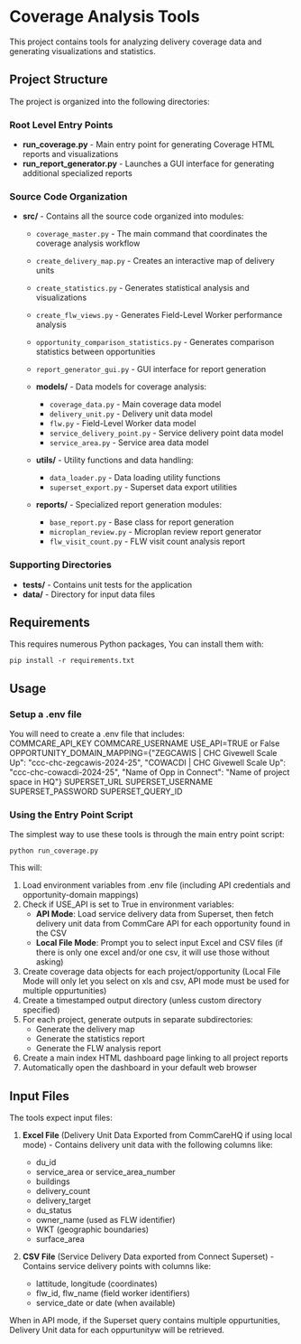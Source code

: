 # Coverage Analysis Tools

This project contains tools for analyzing delivery coverage data and generating visualizations and statistics.

## Project Structure

The project is organized into the following directories:

### Root Level Entry Points

- **run_coverage.py** - Main entry point for generating Coverage HTML reports and visualizations
- **run_report_generator.py** - Launches a GUI interface for generating additional specialized reports

### Source Code Organization

- **src/** - Contains all the source code organized into modules:
  - `coverage_master.py` - The main command that coordinates the coverage analysis workflow
  - `create_delivery_map.py` - Creates an interactive map of delivery units
  - `create_statistics.py` - Generates statistical analysis and visualizations
  - `create_flw_views.py` - Generates Field-Level Worker performance analysis
  - `opportunity_comparison_statistics.py` - Generates comparison statistics between opportunities
  - `report_generator_gui.py` - GUI interface for report generation
  
  - **models/** - Data models for coverage analysis:
    - `coverage_data.py` - Main coverage data model
    - `delivery_unit.py` - Delivery unit data model
    - `flw.py` - Field-Level Worker data model
    - `service_delivery_point.py` - Service delivery point data model
    - `service_area.py` - Service area data model
  
  - **utils/** - Utility functions and data handling:
    - `data_loader.py` - Data loading utility functions
    - `superset_export.py` - Superset data export utilities
  
  - **reports/** - Specialized report generation modules:
    - `base_report.py` - Base class for report generation
    - `microplan_review.py` - Microplan review report generator
    - `flw_visit_count.py` - FLW visit count analysis report

### Supporting Directories

- **tests/** - Contains unit tests for the application
- **data/** - Directory for input data files

## Requirements

This requires numerous Python packages, You can install them with:

```
pip install -r requirements.txt
```

## Usage

### Setup a .env file

You will need to create a .env file that includes:  
COMMCARE_API_KEY
COMMCARE_USERNAME
USE_API=TRUE or False
OPPORTUNITY_DOMAIN_MAPPING={"ZEGCAWIS | CHC Givewell Scale Up": "ccc-chc-zegcawis-2024-25", "COWACDI | CHC Givewell Scale Up": "ccc-chc-cowacdi-2024-25", "Name of Opp in Connect": "Name of project space in HQ"}
SUPERSET_URL
SUPERSET_USERNAME
SUPERSET_PASSWORD
SUPERSET_QUERY_ID


### Using the Entry Point Script

The simplest way to use these tools is through the main entry point script:

```
python run_coverage.py
```

This will:
1. Load environment variables from .env file (including API credentials and opportunity-domain mappings)
2. Check if USE_API is set to True in environment variables:
   - **API Mode**: Load service delivery data from Superset, then fetch delivery unit data from CommCare API for each opportunity found in the CSV
   - **Local File Mode**: Prompt you to select input Excel and CSV files (if there is only one excel and/or one csv, it will use those without asking)
3. Create coverage data objects for each project/opportunity (Local File Mode will only let you select on xls and csv, API mode must be used for multiple oppurtunities)
4. Create a timestamped output directory (unless custom directory specified)
5. For each project, generate outputs in separate subdirectories:
   - Generate the delivery map
   - Generate the statistics report  
   - Generate the FLW analysis report
6. Create a main index HTML dashboard page linking to all project reports
7. Automatically open the dashboard in your default web browser

## Input Files

The tools expect input files:

1. **Excel File** (Delivery Unit Data Exported from CommCareHQ if using local mode) - Contains delivery unit data with the following columns like:
   - du_id
   - service_area or service_area_number
   - buildings
   - delivery_count
   - delivery_target
   - du_status
   - owner_name (used as FLW identifier)
   - WKT (geographic boundaries)
   - surface_area

2. **CSV File** (Service Delivery Data exported from Connect Superset) - Contains service delivery points with columns like:
   - lattitude, longitude (coordinates)
   - flw_id, flw_name (field worker identifiers)
   - service_date or date (when available)

When in API mode, if the Superset query contains multiple oppurtunities, Delivery Unit data for each oppurtunityw will be retrieved.